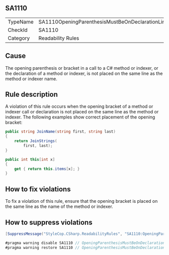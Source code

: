 ﻿## SA1110

<table>
<tr>
  <td>TypeName</td>
  <td>SA1110OpeningParenthesisMustBeOnDeclarationLine</td>
</tr>
<tr>
  <td>CheckId</td>
  <td>SA1110</td>
</tr>
<tr>
  <td>Category</td>
  <td>Readability Rules</td>
</tr>
</table>

## Cause

The opening parenthesis or bracket in a call to a C# method or indexer, or the declaration of a method or indexer, is
not placed on the same line as the method or indexer name.

## Rule description

A violation of this rule occurs when the opening bracket of a method or indexer call or declaration is not placed on the
same line as the method or indexer. The following examples show correct placement of the opening bracket:

```csharp
public string JoinName(string first, string last)
{
    return JoinStrings(
        first, last);
}

public int this[int x]
{
    get { return this.items[x]; }
}
```

## How to fix violations

To fix a violation of this rule, ensure that the opening bracket is placed on the same line as the name of the method or
indexer.

## How to suppress violations

```csharp
[SuppressMessage("StyleCop.CSharp.ReadabilityRules", "SA1110:OpeningParenthesisMustBeOnDeclarationLine", Justification = "Reviewed.")]
```

```csharp
#pragma warning disable SA1110 // OpeningParenthesisMustBeOnDeclarationLine
#pragma warning restore SA1110 // OpeningParenthesisMustBeOnDeclarationLine
```
